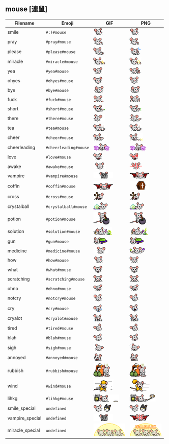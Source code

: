## mouse [連鼠]
| Filename | Emoji | GIF | PNG |
| --- | --- | --- | --- |
| smile | `#:)#mouse` | ![smile](../../assets/android/faces/mouse/smile.gif) | ![smile](../../assets/android/faces_png/mouse/smile.png) |
| pray | `#pray#mouse` | ![pray](../../assets/android/faces/mouse/pray.gif) | ![pray](../../assets/android/faces_png/mouse/pray.png) |
| please | `#please#mouse` | ![please](../../assets/android/faces/mouse/please.gif) | ![please](../../assets/android/faces_png/mouse/please.png) |
| miracle | `#miracle#mouse` | ![miracle](../../assets/android/faces/mouse/miracle.gif) | ![miracle](../../assets/android/faces_png/mouse/miracle.png) |
| yea | `#yea#mouse` | ![yea](../../assets/android/faces/mouse/yea.gif) | ![yea](../../assets/android/faces_png/mouse/yea.png) |
| ohyes | `#ohyes#mouse` | ![ohyes](../../assets/android/faces/mouse/ohyes.gif) | ![ohyes](../../assets/android/faces_png/mouse/ohyes.png) |
| bye | `#bye#mouse` | ![bye](../../assets/android/faces/mouse/bye.gif) | ![bye](../../assets/android/faces_png/mouse/bye.png) |
| fuck | `#fuck#mouse` | ![fuck](../../assets/android/faces/mouse/fuck.gif) | ![fuck](../../assets/android/faces_png/mouse/fuck.png) |
| short | `#short#mouse` | ![short](../../assets/android/faces/mouse/short.gif) | ![short](../../assets/android/faces_png/mouse/short.png) |
| there | `#there#mouse` | ![there](../../assets/android/faces/mouse/there.gif) | ![there](../../assets/android/faces_png/mouse/there.png) |
| tea | `#tea#mouse` | ![tea](../../assets/android/faces/mouse/tea.gif) | ![tea](../../assets/android/faces_png/mouse/tea.png) |
| cheer | `#cheer#mouse` | ![cheer](../../assets/android/faces/mouse/cheer.gif) | ![cheer](../../assets/android/faces_png/mouse/cheer.png) |
| cheerleading | `#cheerleading#mouse` | ![cheerleading](../../assets/android/faces/mouse/cheerleading.gif) | ![cheerleading](../../assets/android/faces_png/mouse/cheerleading.png) |
| love | `#love#mouse` | ![love](../../assets/android/faces/mouse/love.gif) | ![love](../../assets/android/faces_png/mouse/love.png) |
| awake | `#awake#mouse` | ![awake](../../assets/android/faces/mouse/awake.gif) | ![awake](../../assets/android/faces_png/mouse/awake.png) |
| vampire | `#vampire#mouse` | ![vampire](../../assets/android/faces/mouse/vampire.gif) | ![vampire](../../assets/android/faces_png/mouse/vampire.png) |
| coffin | `#coffin#mouse` | ![coffin](../../assets/android/faces/mouse/coffin.gif) | ![coffin](../../assets/android/faces_png/mouse/coffin.png) |
| cross | `#cross#mouse` | ![cross](../../assets/android/faces/mouse/cross.gif) | ![cross](../../assets/android/faces_png/mouse/cross.png) |
| crystalball | `#crystalball#mouse` | ![crystalball](../../assets/android/faces/mouse/crystalball.gif) | ![crystalball](../../assets/android/faces_png/mouse/crystalball.png) |
| potion | `#potion#mouse` | ![potion](../../assets/android/faces/mouse/potion.gif) | ![potion](../../assets/android/faces_png/mouse/potion.png) |
| solution | `#solution#mouse` | ![solution](../../assets/android/faces/mouse/solution.gif) | ![solution](../../assets/android/faces_png/mouse/solution.png) |
| gun | `#gun#mouse` | ![gun](../../assets/android/faces/mouse/gun.gif) | ![gun](../../assets/android/faces_png/mouse/gun.png) |
| medicine | `#medicine#mouse` | ![medicine](../../assets/android/faces/mouse/medicine.gif) | ![medicine](../../assets/android/faces_png/mouse/medicine.png) |
| how | `#how#mouse` | ![how](../../assets/android/faces/mouse/how.gif) | ![how](../../assets/android/faces_png/mouse/how.png) |
| what | `#what#mouse` | ![what](../../assets/android/faces/mouse/what.gif) | ![what](../../assets/android/faces_png/mouse/what.png) |
| scratching | `#scratching#mouse` | ![scratching](../../assets/android/faces/mouse/scratching.gif) | ![scratching](../../assets/android/faces_png/mouse/scratching.png) |
| ohno | `#ohno#mouse` | ![ohno](../../assets/android/faces/mouse/ohno.gif) | ![ohno](../../assets/android/faces_png/mouse/ohno.png) |
| notcry | `#notcry#mouse` | ![notcry](../../assets/android/faces/mouse/notcry.gif) | ![notcry](../../assets/android/faces_png/mouse/notcry.png) |
| cry | `#cry#mouse` | ![cry](../../assets/android/faces/mouse/cry.gif) | ![cry](../../assets/android/faces_png/mouse/cry.png) |
| cryalot | `#cryalot#mouse` | ![cryalot](../../assets/android/faces/mouse/cryalot.gif) | ![cryalot](../../assets/android/faces_png/mouse/cryalot.png) |
| tired | `#tired#mouse` | ![tired](../../assets/android/faces/mouse/tired.gif) | ![tired](../../assets/android/faces_png/mouse/tired.png) |
| blah | `#blah#mouse` | ![blah](../../assets/android/faces/mouse/blah.gif) | ![blah](../../assets/android/faces_png/mouse/blah.png) |
| sigh | `#sigh#mouse` | ![sigh](../../assets/android/faces/mouse/sigh.gif) | ![sigh](../../assets/android/faces_png/mouse/sigh.png) |
| annoyed | `#annoyed#mouse` | ![annoyed](../../assets/android/faces/mouse/annoyed.gif) | ![annoyed](../../assets/android/faces_png/mouse/annoyed.png) |
| rubbish | `#rubbish#mouse` | ![rubbish](../../assets/android/faces/mouse/rubbish.gif) | ![rubbish](../../assets/android/faces_png/mouse/rubbish.png) |
| wind | `#wind#mouse` | ![wind](../../assets/android/faces/mouse/wind.gif) | ![wind](../../assets/android/faces_png/mouse/wind.png) |
| lihkg | `#lihkg#mouse` | ![lihkg](../../assets/android/faces/mouse/lihkg.gif) | ![lihkg](../../assets/android/faces_png/mouse/lihkg.png) |
| smile_special | `undefined` | ![smile_special](../../assets/android/faces/mouse/smile_special.gif) | ![smile_special](../../assets/android/faces_png/mouse/smile_special.png) |
| vampire_special | `undefined` | ![vampire_special](../../assets/android/faces/mouse/vampire_special.gif) | ![vampire_special](../../assets/android/faces_png/mouse/vampire_special.png) |
| miracle_special | `undefined` | ![miracle_special](../../assets/android/faces/mouse/miracle_special.gif) | ![miracle_special](../../assets/android/faces_png/mouse/miracle_special.png) |

